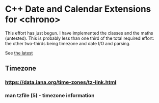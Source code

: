 # C++ Date and Calendar Extensions for \<chrono\>

This effort has just begun.
I have implemented the classes and the maths (untested).
This is probably less than one third of the total required effort:
the other two-thirds being timezone and date I/O and parsing.

See [the latest](https://wg21.link/p0355)

## Timezone

### https://data.iana.org/time-zones/tz-link.html

### man tzfile (5)           - timezone information

